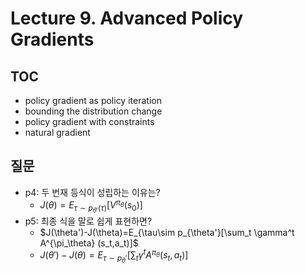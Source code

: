 # Lecture 9. Advanced Policy Gradients

## TOC
- policy gradient as policy iteration
- bounding the distribution change
- policy gradient with constraints
- natural gradient

## 질문
- p4: 두 번재 등식이 성립하는 이유는?
  - $J(\theta) = E_{\tau\sim p_{\theta'}(\tau)}[V^{\pi_\theta}(s_0)]$
- p5: 최종 식을 말로 쉽게 표현하면?
  - $J(\theta')-J(\theta)=E_{\tau\sim p_{\theta'}[\sum_t \gamma^t A^{\pi_\theta} (s_t,a_t)]$
  - $J(\theta')-J(\theta)=E_{\tau\sim p_\theta'} \left[ \sum_t \gamma^t A^{\pi_\theta} (s_t,a_t)\right]$
